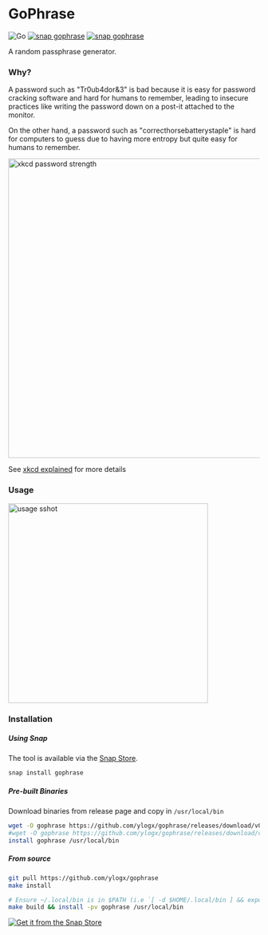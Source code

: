 GoPhrase
========

![Go](https://github.com/ylogx/gophrase/workflows/Go/badge.svg)
[![snap gophrase](https://snapcraft.io//gophrase/badge.svg)](https://snapcraft.io/gophrase)
[![snap gophrase](https://snapcraft.io//gophrase/trending.svg?name=0)](https://snapcraft.io/gophrase)

A random passphrase generator.

### Why?

A password such as "Tr0ub4dor&3" is bad because it is easy for password cracking software and hard for humans to remember, leading to insecure practices like writing the password down on a post-it attached to the monitor.

On the other hand, a password such as "correcthorsebatterystaple" is hard for computers to guess due to having more entropy but quite easy for humans to remember.

<img src="https://imgs.xkcd.com/comics/password_strength.png" alt="xkcd password strength" width="600"/>

See [xkcd explained][xkcd-explained] for more details

### Usage

<!-- ![usage sshot][usage-sshot] -->
<img src="https://i.imgur.com/o8WUS0o.png" alt="usage sshot" width="400"/>

### Installation

##### Using Snap
The tool is available via the [Snap Store][snap-product-page].

```bash
snap install gophrase
```

##### Pre-built Binaries
Download binaries from release page and copy in `/usr/local/bin`

```bash
wget -O gophrase https://github.com/ylogx/gophrase/releases/download/v0.0.1/gophrase-v0.0.1.darwin.amd64
#wget -O gophrase https://github.com/ylogx/gophrase/releases/download/v0.0.1/gophrase-v0.0.1.linux.amd64
install gophrase /usr/local/bin
```

##### From source
```bash
git pull https://github.com/ylogx/gophrase
make install

# Ensure ~/.local/bin is in $PATH (i.e `[ -d $HOME/.local/bin ] && export PATH=$PATH:$HOME/.local/bin`) or use following command:
make build && install -pv gophrase /usr/local/bin
```

[![Get it from the Snap Store](https://snapcraft.io/static/images/badges/en/snap-store-black.svg)](https://snapcraft.io/gophrase)

[snap-product-page]: https://snapcraft.io/gophrase
[usage-sshot]: https://i.imgur.com/o8WUS0o.png
[xkcd-explained]: https://www.explainxkcd.com/wiki/index.php/936:_Password_Strength
